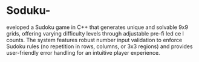 # Soduku-
eveloped a Sudoku game in C++ that generates unique and solvable 9x9 grids, offering varying difficulty
 levels through adjustable pre-fi led ce l counts. The system features robust number input validation to
 enforce Sudoku rules (no repetition in rows, columns, or 3x3 regions) and provides user-friendly error
 handling for an intuitive player experience.

